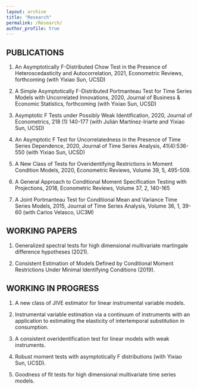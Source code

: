 ```yaml
---
layout: archive
title: "Research"
permalink: /Research/
author_profile: true
---
```

## PUBLICATIONS

1. An Asymptotically F-Distributed Chow Test in the Presence of Heteroscedasticity and Autocorrelation, 2021, Econometric Reviews, forthcoming (with Yixiao Sun, UCSD) 

2. A Simple Asymptotically F-Distributed Portmanteau Test for Time Series Models with Uncorrelated Innovations, 2020, Journal of Business & Economic Statistics, forthcoming  (with Yixiao Sun, UCSD) 

3. Asymptotic F Tests under Possibly Weak Identification, 2020, Journal of Econometrics, 218 (1) 140-177 (with Julián Martínez-Iriarte and Yixiao Sun, UCSD)

4. An Asymptotic F Test for Uncorrelatedness in the Presence of Time Series Dependence, 2020, Journal of Time Series Analysis,  41(4):536-550  (with Yixiao Sun, UCSD)

5. A New Class of Tests for Overidentifying Restrictions in Moment Condition Models, 2020, Econometric Reviews, Volume 39, 5, 495-509. 

6. A General Approach to Conditional Moment Specification Testing with Projections, 2018, Econometric Reviews, Volume 37, 2, 140-165 

7.	A Joint Portmanteau Test for Conditional Mean and Variance Time Series Models, 2015, Journal of Time Series Analysis, Volume 36, 1, 39-60 (with Carlos Velasco, UC3M)

## WORKING PAPERS

1.	Generalized spectral tests for high dimensional multivariate martingale difference hypotheses (2021).

2.	Consistent Estimation of Models Defined by Conditional Moment Restrictions Under Minimal Identifying Conditions (2019).


## WORKING  IN PROGRESS

1.	A new class of JIVE estimator for linear instrumental variable models.

2.	Instrumental variable estimation via a continuum of instruments with an application to estimating the elasticity of intertemporal substitution in consumption.

3.	A consistent overidentification test for linear models with weak instruments.

4.	Robust moment tests with asymptotically F distributions (with Yixiao Sun, UCSD).

5.  Goodness of fit tests for high dimensional multivariate time series models.  

